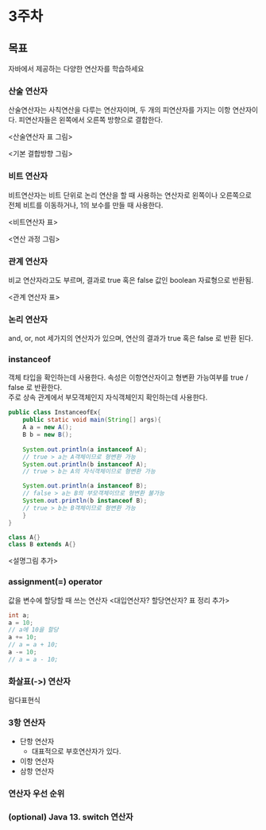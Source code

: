 # **3주차**

## **목표**
자바에서 제공하는 다양한 연산자를 학습하세요

### **산술 연산자**
산술연산자는 사칙연산을 다루는 연산자이며, 두 개의 피연산자를 가지는 이항 연산자이다. 피연산자들은 왼쪽에서 오른쪽 방향으로 결합한다.

<산술연산자 표 그림>

<기본 결합방향 그림>

### **비트 연산자**
비트연산자는 비트 단위로 논리 연산을 할 때 사용하는 연산자로 왼쪽이나 오른쪽으로 전체 비트를 이동하거나, 1의 보수를 만들 때 사용한다.

<비트연산자 표>

<연산 과정 그림>

### **관계 연산자**
비교 연산자라고도 부르며, 결과로 true 혹은 false 값인 boolean 자료형으로 반환됨.

<관계 연산자 표>

### **논리 연산자**
and, or, not 세가지의 연산자가 있으며, 연산의 결과가 true 혹은 false 로 반환 된다.

### **instanceof**
객체 타입을 확인하는데 사용한다. 속성은 이항연산자이고 형변환 가능여부를 true / false 로 반환한다.  
주로 상속 관계에서 부모객체인지 자식객체인지 확인하는데 사용한다.

```java
public class InstanceofEx{
	public static void main(String[] args){
	A a = new A();
	B b = new B();
	
	System.out.println(a instanceof A);
	// true > a는 A객체이므로 형변환 가능
	System.out.println(b instanceof A);
	// true > b는 A의 자식객체이므로 형변환 가능

	System.out.println(a instanceof B);
	// false > a는 B의 부모객체이므로 형변환 불가능
	System.out.println(b instanceof B);
	// true > b는 B객체이므로 형변환 가능
	}
}

class A{}
class B extends A{}

```
<설명그림 추가>

### **assignment(=) operator**
값을 변수에 할당할 때 쓰는 연산자
<대입연산자? 할당연산자? 표 정리 추가>
```java
int a;
a = 10;
// a에 10을 할당
a += 10;
// a = a + 10;
a -= 10;
// a = a - 10;
```
### **화살표(->) 연산자**
람다표현식

### **3항 연산자**
- 단항 연산자
	- 대표적으로 부호연산자가 있다.
- 이항 연산자
- 삼항 연산자

### **연산자 우선 순위**
### **(optional) Java 13. switch 연산자**




